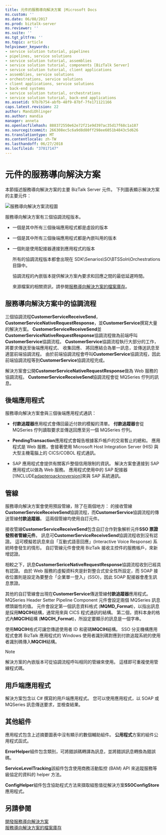 ```yaml
---
title: 元件的服務導向解決方案 |Microsoft Docs
ms.custom: ''
ms.date: 06/08/2017
ms.prod: biztalk-server
ms.reviewer: ''
ms.suite: ''
ms.tgt_pltfrm: ''
ms.topic: article
helpviewer_keywords:
- service solution tutorial, pipelines
- pipelines, service solutions
- service solution tutorial, assemblies
- service solution tutorial, components [BizTalk Server]
- service solution tutorial, client applications
- assemblies, service solutions
- orchestrations, service solutions
- client applications, service solutions
- back-end systems
- service solution tutorial, orchestrations
- service solution tutorial, back-end applications
ms.assetid: 97b7b754-abfb-48f9-87bf-7fe171121166
caps.latest.revision: 22
author: MandiOhlinger
ms.author: mandia
manager: anneta
ms.openlocfilehash: 888372550e62e72f21e9d397ac35d17f68c1a187
ms.sourcegitcommit: 266308ec5c6a9d8d80ff298ee6051b4843c5d626
ms.translationtype: MT
ms.contentlocale: zh-TW
ms.lasthandoff: 06/27/2018
ms.locfileid: "37017147"
---
```

# <a name="components-of-the-service-oriented-solution"></a>元件的服務導向解決方案
本節描述服務導向解決方案的主要 BizTalk Server 元件。 下列圖表顯示解決方案的主要元件：  
  
 ![服務導向解決方案流程圖](../core/media/service-oriented-flow-diagram.gif "Service_Oriented_Flow_Diagram")  
  
 服務導向解決方案有三個協調流程版本。  
  
- 一個是其中所有三個後端應用程式都是虛設的版本  
  
- 一個是其中所有三個後端應用程式都是內嵌叫用的版本  
  
- 一個則是使用配接器連接到應用程式的版本  
  
  所有的協調流程版本都會出現在 SDK\Senarios\SO\BTSSoln\Orchestrations 目錄中。  
  
  協調流程的內嵌版本提供解決方案內要求和回應之間的最低延遲時間。  
  
  來源檔案的相關資訊，請參閱[服務導向解決方案的檔案庫存](../core/file-inventory-for-the-service-oriented-solution.md)。  
  
## <a name="orchestrations-in-the-service-oriented-solution"></a>服務導向解決方案中的協調流程  
 三個協調流程**CustomerServiceReceiveSend**， **CustomerServiceNativeRequestResponse**，並**CustomerService**撰寫大量的解決方案。 **CustomerServiceReceiveSend**並**CustomerServiceNativeRequestResponse**協調流程做為前端呼叫**CustomerService**協調流程。 **CustomerService**協調流程執行大部分的工作，將要求傳送至後端應用程式、 收集回應、 將回應結合為單一訊息，並傳送訊息至適當前端協調流程。 由於前端協調流程會呼叫**CustomerService**協調流程，因此前端協調流程等到**CustomerService**協調流程完成。  
  
 解決方案會公開**CustomerServiceNativeRequestResponse**做為 Web 服務的協調流程。 **CustomerServiceReceiveSend**協調流程會從 MQSeries 佇列的訊息。  
  
## <a name="back-end-applications"></a>後端應用程式  
 服務導向解決方案會與三個後端應用程式通訊：  
  
- **付款追蹤器**應用程式會傳回最近付款的模擬的清單。 **付款追蹤器**會從 MQSeries 佇列讀取要求並傳送回應至另一個 MQSeries 佇列。  
  
- **PendingTransaction**應用程式會報告根據客戶帳戶的交易暫止的總和。 應用程式是 Web 服務，會接著使用 Microsoft Host Integration Server (HIS) 與大型主機電腦上的 CICS/COBOL 程式通訊。  
  
- SAP 應用程式會提供有關客戶整個信用限制的資訊。 解決方案會連接到 SAP 應用程式以做為 Web 服務。 應用程式使用中的 SAP 配接器[!INCLUDE[adapterpacknoversion](../includes/adapterpacknoversion-md.md)]來與 SAP 系統通訊。  
  
## <a name="pipelines"></a>管線  
 服務導向解決方案會使用預設管線，除了在兩個地方： 的接收管線**CustomerServiceReceiveSend**協調流程，而**CustomerService**協調流程的傳送管線**付款追蹤器**。 這兩個管線均使用自訂元件。  
  
 接收管線**CustomerServiceReceiveSend**包含自訂合作對象解析元件**SSO 票證發照者管線元件**。 訊息可**CustomerServiceReceiveSend**協調流程收到沒有認證。 這可模擬若訊息來自「互動式語音回應」(Interactive Voice Response) 系統時會發生的情形。 自訂管線元件會使用 BizTalk 接收主控件的服務帳戶，來新增認證。  
  
 相較之下，訊息**CustomerSericeNativeRequestResponse**協調流程收到已經具有認證。 由於 Web 服務的虛擬資料夾是針對整合式安全性所設定，而 SOAP 接收位置則是設定為要整合「企業單一登入」(SSO)，因此 SOAP 配接器會產生訊息票證。  
  
 其他的自訂管線會出現在**CustomerService**傳送管線**付款追蹤器**應用程式。 MQSeries Header Setter Pipeline Component 元件會設定兩個 MQSeries 訊息標頭屬性的值。 元件會設定第一個訊息資料格式 (**MQMD_Format**)，以指出訊息是採用**MQCIH**結構，通常用來與 CICS 程式通訊的結構。 第二個，資料本身的格式內**MQCIH**結構 (**MQCIH_Format**)，所設定要顯示的訊息是一個字串。  
  
 使用**MQCIH**格式可讓您傳遞使用者 ID 和密碼**MQCIH**結構。 SSO 分支機構應用程式會將 BizTalk 應用程式的 Windows 使用者識別碼對應到付款追蹤系統的使用者識別碼傳入**MQCIH**結構。  
  
> [!NOTE]
>  解決方案的內嵌版本可從協調流程呼叫相同的管線來使用。 這樣即可重複使用管線程式碼。  
  
## <a name="client-application"></a>用戶端應用程式  
 解決方案包含以 C# 撰寫的用戶端應用程式。 您可以使用應用程式，以 SOAP 或 MQSeries 訊息傳送要求，並檢查結果。  
  
## <a name="other-assemblies"></a>其他組件  
 應用程式包含上述摘要圖表中沒有顯示的數個輔助組件。 **公用程式**方案的組件公用程式函式。  
  
 **ErrorHelper**組件包含類別，可將錯誤碼轉譯為訊息，並將錯誤訊息轉換為錯誤碼。  
  
 **ServiceLevelTracking**該組件包含使用商務活動監控 (BAM) API 來追蹤服務等級協定的資料的 helper 方法。  
  
 **ConfigHelper**組件包含協助程式方法來擷取組態值從解決方案**SSOConfigStore**應用程式。  
  
## <a name="see-also"></a>另請參閱  
 [開發服務導向解決方案](../core/developing-a-service-oriented-solution.md)   
 [服務導向解決方案的檔案庫存](../core/file-inventory-for-the-service-oriented-solution.md)